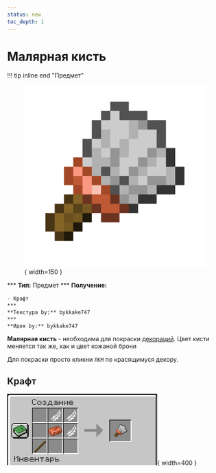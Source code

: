 ```yaml
---
status: new
toc_depth: 1
---
```


# Малярная кисть

!!! tip inline end "Предмет"
    <figure markdown="span">
        ![paint_brush](../../assets/items/items/paint_brush.png){ width=150 }
    </figure>
    ***
    **Тип:** Предмет
    ***
    **Получение:**
    
    - Крафт
    ***
    **Текстура by:** bykkake747
    ***
    **Идея by:** bykkake747

**Малярная кисть** - необходима для покраски [декораций](../../blocks/decor_table.md). Цвет кисти меняется так же, как и цвет кожаной брони

Для покраски просто кликни `ЛКМ` по красящимуся декору. 

## Крафт

![brush_craft](../../assets/items/items/paint_brush_craft.png){ width=400 }